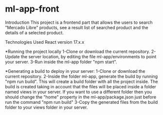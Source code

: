 # ml-app-front


Introduction 
This project is a frontend part that allows the users to search "Mercado Libre" products, see a result list of searched product and the details of a selected product.

Technologies
Used React version 17.x.x

*Running the project locally
1-Clone or download the current repository.
2-Update the server location, by editing the file ml-app/environments to point your server.
3-Run inside the ml-app folder "npm start".

*Generating a build to deploy in your server:
1-Clone or download the current repository.
2-Inside the folder ml-app, generate the build by running "npm run build".
  This will create a build folder with all the project inside.
  The build is created taking in account that the files will be placed inside a folder named views in your server. If you want to use a different folder then you should change the "home" property in the ml-app/package.json just before run the command "npm run build"
3-Copy the generated files from the build folder to your views folder in your server.

